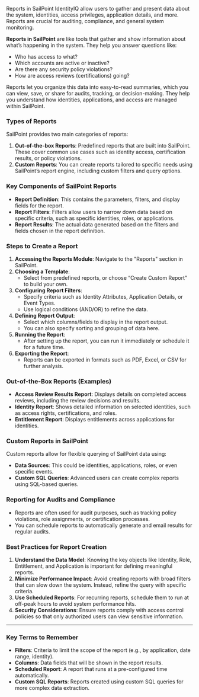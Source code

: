 Reports in SailPoint IdentityIQ allow users to gather and present data about the system, identities, access privileges, application details, and more. Reports are crucial for auditing, compliance, and general system monitoring.

**Reports in SailPoint** are like tools that gather and show information about what’s happening in the system. They help you answer questions like:

- Who has access to what?
- Which accounts are active or inactive?
- Are there any security policy violations?
- How are access reviews (certifications) going?

Reports let you organize this data into easy-to-read summaries, which you can view, save, or share for audits, tracking, or decision-making. They help you understand how identities, applications, and access are managed within SailPoint.

### **Types of Reports**

SailPoint provides two main categories of reports:
1. **Out-of-the-box Reports**: Predefined reports that are built into SailPoint. These cover common use cases such as identity access, certification results, or policy violations.
2. **Custom Reports**: You can create reports tailored to specific needs using SailPoint’s report engine, including custom filters and query options.

### **Key Components of SailPoint Reports**
- **Report Definition**: This contains the parameters, filters, and display fields for the report.
- **Report Filters**: Filters allow users to narrow down data based on specific criteria, such as specific identities, roles, or applications.
- **Report Results**: The actual data generated based on the filters and fields chosen in the report definition.

### **Steps to Create a Report**
1. **Accessing the Reports Module**: Navigate to the "Reports" section in SailPoint.
2. **Choosing a Template**:
   - Select from predefined reports, or choose “Create Custom Report” to build your own.
3. **Configuring Report Filters**:
   - Specify criteria such as Identity Attributes, Application Details, or Event Types.
   - Use logical conditions (AND/OR) to refine the data.
4. **Defining Report Output**:
   - Select which columns/fields to display in the report output.
   - You can also specify sorting and grouping of data here.
5. **Running the Report**:
   - After setting up the report, you can run it immediately or schedule it for a future time.
6. **Exporting the Report**:
   - Reports can be exported in formats such as PDF, Excel, or CSV for further analysis.

### **Out-of-the-Box Reports (Examples)**
- **Access Review Results Report**: Displays details on completed access reviews, including the review decisions and results.
- **Identity Report**: Shows detailed information on selected identities, such as access rights, certifications, and roles.
- **Entitlement Report**: Displays entitlements across applications for identities.

### **Custom Reports in SailPoint**
Custom reports allow for flexible querying of SailPoint data using:
- **Data Sources**: This could be identities, applications, roles, or even specific events.
- **Custom SQL Queries**: Advanced users can create complex reports using SQL-based queries.
  
### **Reporting for Audits and Compliance**
- Reports are often used for audit purposes, such as tracking policy violations, role assignments, or certification processes.
- You can schedule reports to automatically generate and email results for regular audits.

### **Best Practices for Report Creation**
1. **Understand the Data Model**: Knowing the key objects like Identity, Role, Entitlement, and Application is important for defining meaningful reports.
2. **Minimize Performance Impact**: Avoid creating reports with broad filters that can slow down the system. Instead, refine the query with specific criteria.
3. **Use Scheduled Reports**: For recurring reports, schedule them to run at off-peak hours to avoid system performance hits.
4. **Security Considerations**: Ensure reports comply with access control policies so that only authorized users can view sensitive information.

---

### **Key Terms to Remember**
- **Filters**: Criteria to limit the scope of the report (e.g., by application, date range, identity).
- **Columns**: Data fields that will be shown in the report results.
- **Scheduled Report**: A report that runs at a pre-configured time automatically.
- **Custom SQL Reports**: Reports created using custom SQL queries for more complex data extraction.
